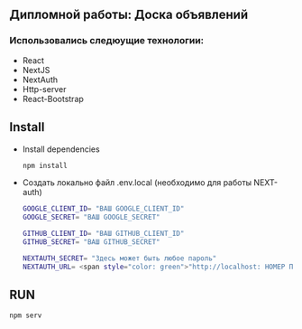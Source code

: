 ## Дипломной работы: Доска объявлений

### Использовались следюущие технологии:

- React
- NextJS
- NextAuth
- Http-server
- React-Bootstrap

## Install
- Install dependencies
  ```bash
  npm install
  ```
- Создать локально файл .env.local (необходимо для работы NEXT-auth)
  ```bash
  GOOGLE_CLIENT_ID= "ВАШ GOOGLE_CLIENT_ID"
  GOOGLE_SECRET= "ВАШ GOOGLE_SECRET"

  GITHUB_CLIENT_ID= "ВАШ GITHUB_CLIENT_ID"
  GITHUB_SECRET= "ВАШ GITHUB_SECRET"

  NEXTAUTH_SECRET= "Здесь может быть любое пароль"
  NEXTAUTH_URL= <span style="color: green">"http://localhost: НОМЕР ПОРТА ВАШЕГО ЛОКАЛЬНОГО СЕРВЕРА"</span>
  ```

## RUN

  ```bash
  npm serv
  ```


